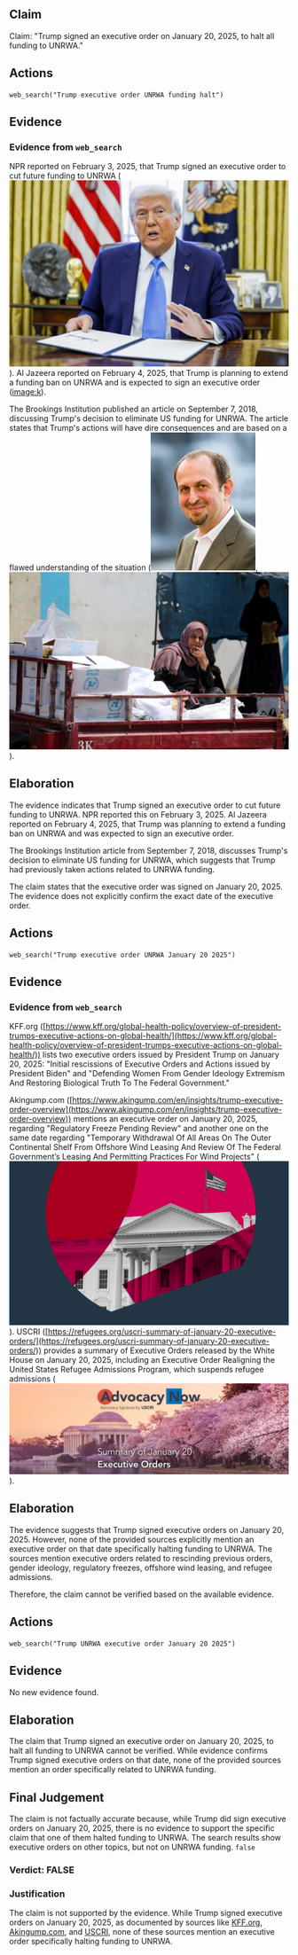 ## Claim
Claim: "Trump signed an executive order on January 20, 2025, to halt all funding to UNRWA."

## Actions
```
web_search("Trump executive order UNRWA funding halt")
```

## Evidence
### Evidence from `web_search`
NPR reported on February 3, 2025, that Trump signed an executive order to cut future funding to UNRWA (![image 10629](media/2025-08-30_23-27-1756596428-693140.jpg)). Al Jazeera reported on February 4, 2025, that Trump is planning to extend a funding ban on UNRWA and is expected to sign an executive order (<image:k>).

The Brookings Institution published an article on September 7, 2018, discussing Trump's decision to eliminate US funding for UNRWA. The article states that Trump's actions will have dire consequences and are based on a flawed understanding of the situation (![image 10635](media/2025-08-30_23-27-1756596444-390274.jpg), ![image 10636](media/2025-08-30_23-27-1756596445-156207.jpg)).


## Elaboration
The evidence indicates that Trump signed an executive order to cut future funding to UNRWA. NPR reported this on February 3, 2025. Al Jazeera reported on February 4, 2025, that Trump was planning to extend a funding ban on UNRWA and was expected to sign an executive order.

The Brookings Institution article from September 7, 2018, discusses Trump's decision to eliminate US funding for UNRWA, which suggests that Trump had previously taken actions related to UNRWA funding.

The claim states that the executive order was signed on January 20, 2025. The evidence does not explicitly confirm the exact date of the executive order.


## Actions
```
web_search("Trump executive order UNRWA January 20 2025")
```

## Evidence
### Evidence from `web_search`
KFF.org ([https://www.kff.org/global-health-policy/overview-of-president-trumps-executive-actions-on-global-health/](https://www.kff.org/global-health-policy/overview-of-president-trumps-executive-actions-on-global-health/)) lists two executive orders issued by President Trump on January 20, 2025: "Initial rescissions of Executive Orders and Actions issued by President Biden" and "Defending Women From Gender Ideology Extremism And Restoring Biological Truth To The Federal Government."

Akingump.com ([https://www.akingump.com/en/insights/trump-executive-order-overview](https://www.akingump.com/en/insights/trump-executive-order-overview)) mentions an executive order on January 20, 2025, regarding "Regulatory Freeze Pending Review" and another one on the same date regarding "Temporary Withdrawal Of All Areas On The Outer Continental Shelf From Offshore Wind Leasing And Review Of The Federal Government’s Leasing And Permitting Practices For Wind Projects" (![image 10756](media/2025-08-30_23-29-1756596549-700084.jpg)). USCRI ([https://refugees.org/uscri-summary-of-january-20-executive-orders/](https://refugees.org/uscri-summary-of-january-20-executive-orders/)) provides a summary of Executive Orders released by the White House on January 20, 2025, including an Executive Order Realigning the United States Refugee Admissions Program, which suspends refugee admissions (![image 10839](media/2025-08-30_23-31-1756596696-150642.jpg)).


## Elaboration
The evidence suggests that Trump signed executive orders on January 20, 2025. However, none of the provided sources explicitly mention an executive order on that date specifically halting funding to UNRWA. The sources mention executive orders related to rescinding previous orders, gender ideology, regulatory freezes, offshore wind leasing, and refugee admissions.

Therefore, the claim cannot be verified based on the available evidence.


## Actions
```
web_search("Trump UNRWA executive order January 20 2025")
```

## Evidence
No new evidence found.

## Elaboration
The claim that Trump signed an executive order on January 20, 2025, to halt all funding to UNRWA cannot be verified. While evidence confirms Trump signed executive orders on that date, none of the provided sources mention an order specifically related to UNRWA funding.


## Final Judgement
The claim is not factually accurate because, while Trump did sign executive orders on January 20, 2025, there is no evidence to support the specific claim that one of them halted funding to UNRWA. The search results show executive orders on other topics, but not on UNRWA funding. `false`

### Verdict: FALSE

### Justification
The claim is not supported by the evidence. While Trump signed executive orders on January 20, 2025, as documented by sources like [KFF.org](https://www.kff.org/global-health-policy/overview-of-president-trumps-executive-actions-on-global-health/), [Akingump.com](https://www.akingump.com/en/insights/trump-executive-order-overview), and [USCRI](https://refugees.org/uscri-summary-of-january-20-executive-orders/), none of these sources mention an executive order specifically halting funding to UNRWA.
